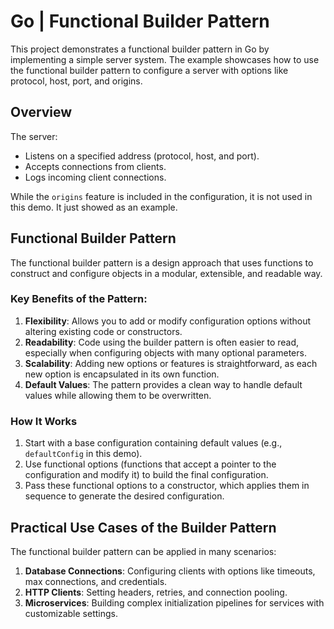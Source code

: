 # Go | Functional Builder Pattern

This project demonstrates a functional builder pattern in Go by implementing a simple server system. 
The example showcases how to use the functional builder pattern to configure a server with options like protocol, host, port, and origins.

## Overview
The server:

- Listens on a specified address (protocol, host, and port).
- Accepts connections from clients.
- Logs incoming client connections.

While the `origins` feature is included in the configuration, it is not used in this demo. 
It just showed as an example.

## Functional Builder Pattern
The functional builder pattern is a design approach that uses functions to construct and configure objects in a modular, extensible, and readable way.

### Key Benefits of the Pattern:

1. **Flexibility**: Allows you to add or modify configuration options without altering existing code or constructors.
2. **Readability**: Code using the builder pattern is often easier to read, especially when configuring objects with many optional parameters.
3. **Scalability**: Adding new options or features is straightforward, as each new option is encapsulated in its own function.
4. **Default Values**: The pattern provides a clean way to handle default values while allowing them to be overwritten.

### How It Works
1. Start with a base configuration containing default values (e.g., `defaultConfig` in this demo).
2. Use functional options (functions that accept a pointer to the configuration and modify it) to build the final configuration.
3. Pass these functional options to a constructor, which applies them in sequence to generate the desired configuration.

## Practical Use Cases of the Builder Pattern
The functional builder pattern can be applied in many scenarios:

1. **Database Connections**: Configuring clients with options like timeouts, max connections, and credentials.
2. **HTTP Clients**: Setting headers, retries, and connection pooling.
3. **Microservices**: Building complex initialization pipelines for services with customizable settings.

